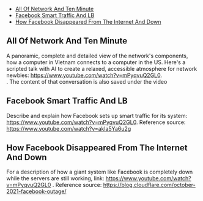 - [All Of Network And Ten Minute](#all-of-network-in-ten-minute)
- [Facebook Smart Traffic And LB](#facebook-smart-traffic-and-lb)
- [How Facebook Disappeared From The Internet And Down](#how-facebook-disappeared-from-the-internet-and-down)

## All Of Network And Ten Minute <a name="all-of-network-in-ten-minute"></a>

A panoramic, complete and detailed view of the network's components, how a computer in Vietnam connects to a computer in
the US. Here's a scripted talk with AI to create a relaxed, accessible atmosphere for network
newbies: https://www.youtube.com/watch?v=mPyqvuQ2GL0. <br>. The content of that conversation is also saved under the
video </br>

## Facebook Smart Traffic And LB <a name="facebook-smart-traffic-and-lb"></a>

Describe and explain how Facebook sets up smart traffic for its system: https://www.youtube.com/watch?v=mPyqvuQ2GL0.
Reference source: https://www.youtube.com/watch?v=akla5Ya6u2g </br>

## How Facebook Disappeared From The Internet And Down <a name="how-facebook-disappeared-from-the-internet-and-down"></a>

For a description of how a giant system like Facebook is completely down while the servers are still working,
link: https://www.youtube.com/watch?v=mPyqvuQ2GL0 . Reference
source: https://blog.cloudflare.com/october-2021-facebook-outage/ </br>